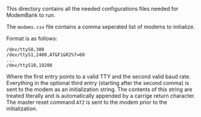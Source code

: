 This directory contains all the needed configurations files needed for ModemBank to run.

The `modems.csv` file contains a comma seperated list of modems to initialize.

Format is as follows:
```
/dev/ttyS0,300
/dev/ttyS1,2400,AT&F1&R2%7=60
...
/dev/ttyS10,19200
```
Where the first entry points to a valid TTY and the second valid baud rate.
Everything in the optional third entry (starting after the second comma) is sent to the modem as an initialization string.
The contents of this string are treated literally and is automatically appended by a carrige return character.
The master reset command `ATZ` is sent to the modem prior to the initialization.
